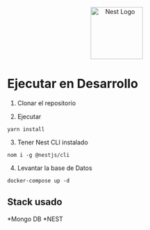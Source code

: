 <p align="center">
  <a href="http://nestjs.com/" target="blank"><img src="https://nestjs.com/img/logo-small.svg" width="120" alt="Nest Logo" /></a>
</p>

[circleci-image]: https://img.shields.io/circleci/build/github/nestjs/nest/master?token=abc123def456
[circleci-url]: https://circleci.com/gh/nestjs/nest

  # Ejecutar en Desarrollo
  1. Clonar el repositorio

  2. Ejecutar
  ```
  yarn install
  ```
  3. Tener Nest CLI instalado
  ```
  nom i -g @nestjs/cli
  ```

  4. Levantar la base de Datos
  ```
  docker-compose up -d
  ```


## Stack usado
*Mongo DB
*NEST
